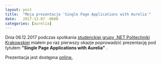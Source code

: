```yaml
---
layout: post
title:  "Moja prezentacja 'Single Page Applications with Aurelia'"
date:   2017-12-07 -0600
categories: [aurelia]
---
```


Dnia 06.12.2017 podczas spotkania [studenckiej grupy .NET Politechniki Krakowskiej](https://www.facebook.com/grupa.pk.net/) miałem po raz pierwszy okazje poprowadzić prezentację pod tytułem **"Single Page Applications with Aurelia"** . 

Prezentacja jest dostępna [online.](http://slides.com/arkadiuszcholewa/spas-with-aurelia)
